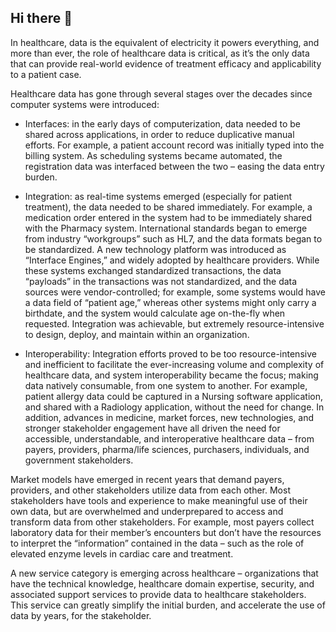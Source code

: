 ## Hi there 👋

In healthcare, data is the equivalent of electricity it powers everything, and more than ever, the role of healthcare data is critical, as it’s the only data that can provide real-world evidence of treatment efficacy and applicability to a patient case. 

Healthcare data has gone through several stages over the decades since computer systems were introduced:

- Interfaces: in the early days of computerization, data needed to be shared across applications, in order to reduce duplicative manual efforts.  For example, a patient account record was initially typed into the billing system. As scheduling systems became automated, the registration data was interfaced between the two – easing the data entry burden.

- Integration: as real-time systems emerged (especially for patient treatment), the data needed to be shared immediately.  For example, a medication order entered in the system had to be immediately shared with the Pharmacy system.  International standards began to emerge from industry “workgroups” such as HL7, and the data formats began to be standardized.  A new technology platform was introduced as “Interface Engines,” and widely adopted by healthcare providers. While these systems exchanged standardized transactions, the data “payloads” in the transactions was not standardized, and the data sources were vendor-controlled; for example, some systems would have a data field of “patient age,” whereas other systems might only carry a birthdate, and the system would calculate age on-the-fly when requested.  Integration was achievable, but extremely resource-intensive to design, deploy, and maintain within an organization.

- Interoperability: Integration efforts proved to be too resource-intensive and inefficient to facilitate the ever-increasing volume and complexity of healthcare data, and system interoperability became the focus; making data natively consumable, from one system to another. For example, patient allergy data could be captured in a Nursing software application, and shared with a Radiology application, without the need for change. In addition, advances in medicine, market forces, new technologies, and stronger stakeholder engagement have all driven the need for accessible, understandable, and interoperative healthcare data – from payers, providers, pharma/life sciences, purchasers, individuals, and government stakeholders.

Market models have emerged in recent years that demand payers, providers, and other stakeholders utilize data from each other. Most stakeholders have tools and experience to make meaningful use of their own data, but are overwhelmed and underprepared to access and transform data from other stakeholders.  For example, most payers collect laboratory data for their member’s encounters but don’t have the resources to interpret the “information” contained in the data – such as the role of elevated enzyme levels in cardiac care and treatment.

A new service category is emerging across healthcare – organizations that have the technical knowledge, healthcare domain expertise, security, and associated support services to provide data to healthcare stakeholders. This service can greatly simplify the initial burden, and accelerate the use of data by years, for the stakeholder.

<!--

**Here are some ideas to get you started:**

🙋‍♀️ A short introduction - what is your organization all about?
🌈 Contribution guidelines - how can the community get involved?
👩‍💻 Useful resources - where can the community find your docs? Is there anything else the community should know?
🍿 Fun facts - what does your team eat for breakfast?
🧙 Remember, you can do mighty things with the power of [Markdown](https://docs.github.com/github/writing-on-github/getting-started-with-writing-and-formatting-on-github/basic-writing-and-formatting-syntax)
-->
